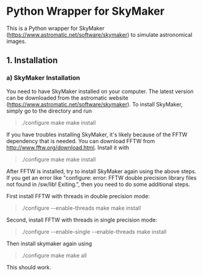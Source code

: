 # Python Wrapper for SkyMaker

This is a Python wrapper for SkyMaker (https://www.astromatic.net/software/skymaker) to simulate astronomical images.

## 1. Installation

### a) SkyMaker Installation 
You need to have SkyMaker installed on your computer. The latest version can be downloaded from the astromatic website (https://www.astromatic.net/software/skymaker). To install SkyMaker, simply go to the directory and run
> ./configure
> make
> make install

If you have troubles installing SkyMaker, it's likely because of the FFTW dependency that is needed. You can download FFTW from http://www.fftw.org/download.html. Install it with
> ./configure
> make
> make install

After FFTW is installed, try to install SkyMaker again using the above steps. If you get an error like "configure: error: FFTW double precision library files not found in /sw/lib! Exiting.", then you need to do some additional steps.

First install FFTW with threads in double precision mode:
> ./configure --enable-threads
> make
> make install

Second, install FFTW with threads in single precision mode:
> ./configure --enable-single --enable-threads
> make
> install

Then install skymaker again using 
> ./configure
> make
> make all

This should work.

